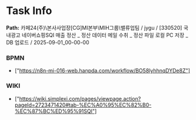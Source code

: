 # Task Info

**Path:** 카페24(주)\본사사업장\[CG]MI본부\MIH그룹\밸류업팀 / jygu / [330520] 국내광고 네이버쇼핑SQI 매출 정산 _ 정산 데이터 메일 수취 _ 정산 파일 로컬 PC 저장 _ DB 업로드 / 2025-09-01_00-00-00

### BPMN
- ["https://n8n-mi-016-web.hanpda.com/workflow/BO58lyhhnqDYDe8Z"]

### WIKI
- ["https://wiki.simplexi.com/pages/viewpage.action?pageId=2723471420#tab-%EC%A0%95%EC%82%B0-%EC%87%BC%ED%95%91SQI"]

